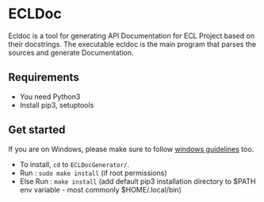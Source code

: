 # ECLDoc

Ecldoc is a tool for generating API Documentation for ECL Project based on their docstrings. The executable ecldoc is the main program that parses the sources and generate Documentation.

## Requirements

- You need Python3
- Install pip3, setuptools


## Get started

If you are on Windows, please make sure to follow [windows guidelines](docs/windows.md#windows) too.

- To install, ``cd`` to `ECLDocGenerator/`.
- Run : ``sudo make install`` (if root permissions)
- Else Run : ``make install`` (add default pip3 installation directory to $PATH env variable - most commonly $HOME/.local/bin)